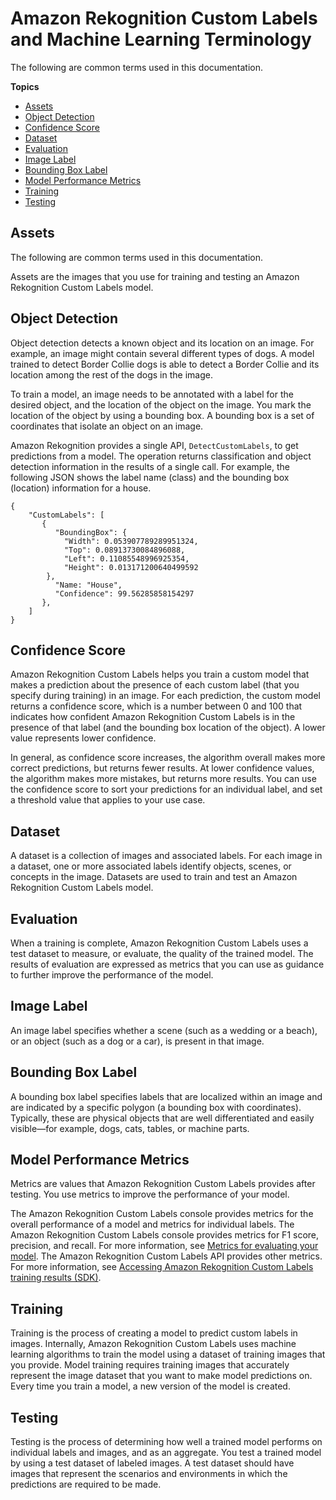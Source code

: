 # Amazon Rekognition Custom Labels and Machine Learning Terminology<a name="ud-terminology"></a>

The following are common terms used in this documentation\.

**Topics**
+ [Assets](#ud-asset)
+ [Object Detection](#ud-classification-detection)
+ [Confidence Score](#ud-confidence)
+ [Dataset](#ud-dataset)
+ [Evaluation](#ud-evaluate)
+ [Image Label](#ud-image-label)
+ [Bounding Box Label](#ud-localized-label)
+ [Model Performance Metrics](#ud-metric)
+ [Training](#ud-train)
+ [Testing](#ud-testing)

## Assets<a name="ud-asset"></a>

The following are common terms used in this documentation\.

Assets are the images that you use for training and testing an Amazon Rekognition Custom Labels model\. 

## Object Detection<a name="ud-classification-detection"></a>

Object detection detects a known object and its location on an image\. For example, an image might contain several different types of dogs\. A model trained to detect Border Collie dogs is able to detect a Border Collie and its location among the rest of the dogs in the image\. 

To train a model, an image needs to be annotated with a label for the desired object, and the location of the object on the image\. You mark the location of the object by using a bounding box\. A bounding box is a set of coordinates that isolate an object on an image\. 

Amazon Rekognition provides a single API, `DetectCustomLabels`, to get predictions from a model\. The operation returns classification and object detection information in the results of a single call\. For example, the following JSON shows the label name \(class\) and the bounding box \(location\) information for a house\.

```
{
    "CustomLabels": [
       {
          "BoundingBox": {
            "Width": 0.053907789289951324, 
            "Top": 0.08913730084896088, 
            "Left": 0.11085548996925354, 
            "Height": 0.013171200640499592
        },
          "Name: "House",
          "Confidence": 99.56285858154297
       },
    ]
}
```

## Confidence Score<a name="ud-confidence"></a>

Amazon Rekognition Custom Labels helps you train a custom model that makes a prediction about the presence of each custom label \(that you specify during training\) in an image\. For each prediction, the custom model returns a confidence score, which is a number between 0 and 100 that indicates how confident Amazon Rekognition Custom Labels is in the presence of that label \(and the bounding box location of the object\)\. A lower value represents lower confidence\. 

In general, as confidence score increases, the algorithm overall makes more correct predictions, but returns fewer results\. At lower confidence values, the algorithm makes more mistakes, but returns more results\. You can use the confidence score to sort your predictions for an individual label, and set a threshold value that applies to your use case\. 

## Dataset<a name="ud-dataset"></a>

A dataset is a collection of images and associated labels\. For each image in a dataset, one or more associated labels identify objects, scenes, or concepts in the image\. Datasets are used to train and test an Amazon Rekognition Custom Labels model\.

## Evaluation<a name="ud-evaluate"></a>

When a training is complete, Amazon Rekognition Custom Labels uses a test dataset to measure, or evaluate, the quality of the trained model\. The results of evaluation are expressed as metrics that you can use as guidance to further improve the performance of the model\. 

## Image Label<a name="ud-image-label"></a>

An image label specifies whether a scene \(such as a wedding or a beach\), or an object \(such as a dog or a car\), is present in that image\.

## Bounding Box Label<a name="ud-localized-label"></a>

 A bounding box label specifies labels that are localized within an image and are indicated by a specific polygon \(a bounding box with coordinates\)\. Typically, these are physical objects that are well differentiated and easily visible—for example, dogs, cats, tables, or machine parts\. 

## Model Performance Metrics<a name="ud-metric"></a>

Metrics are values that Amazon Rekognition Custom Labels provides after testing\. You use metrics to improve the performance of your model\. 

The Amazon Rekognition Custom Labels console provides metrics for the overall performance of a model and metrics for individual labels\. The Amazon Rekognition Custom Labels console provides metrics for F1 score, precision, and recall\. For more information, see [Metrics for evaluating your model](tr-metrics-use.md)\. The Amazon Rekognition Custom Labels API provides other metrics\. For more information, see [Accessing Amazon Rekognition Custom Labels training results \(SDK\)](tr-metrics-api.md)\. 

## Training<a name="ud-train"></a>

Training is the process of creating a model to predict custom labels in images\. Internally, Amazon Rekognition Custom Labels uses machine learning algorithms to train the model using a dataset of training images that you provide\. Model training requires training images that accurately represent the image dataset that you want to make model predictions on\. Every time you train a model, a new version of the model is created\. 

## Testing<a name="ud-testing"></a>

Testing is the process of determining how well a trained model performs on individual labels and images, and as an aggregate\. You test a trained model by using a test dataset of labeled images\. A test dataset should have images that represent the scenarios and environments in which the predictions are required to be made\.